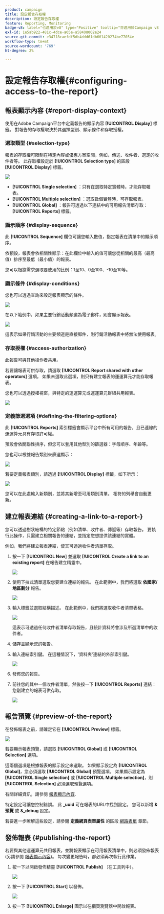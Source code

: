 ```yaml
---
product: campaign
title: 設定報告存取權
description: 設定報告存取權
feature: Reporting, Monitoring
badge-v8: label="也適用於v8" type="Positive" tooltip="亦適用於Campaign v8"
exl-id: 1e5ab922-481c-4dce-a05e-a58408002e24
source-git-commit: e34718caefdf5db4ddd61db601420274be77054e
workflow-type: tm+mt
source-wordcount: '769'
ht-degree: 2%

---
```


# 設定報告存取權{#configuring-access-to-the-report}



## 報表顯示內容 {#report-display-context}

使用在Adobe Campaign平台中定義報告的顯示內容 **[!UICONTROL Display]** 標籤。 對報告的存取權取決於其選擇型別、顯示條件和存取授權。

### 選取類型 {#selection-type}

報表的存取權可限制在特定內容或優惠方案空間，例如，傳送、收件者、選定的收件者等。 此存取權設定於 **[!UICONTROL Selection type]** 的區段 **[!UICONTROL Display]** 標籤。

![](assets/s_ncs_advuser_report_visibility_4.png)

* **[!UICONTROL Single selection]** ：只有在選取特定實體時，才能存取報表。
* **[!UICONTROL Multiple selection]** ：選取數個實體時，可存取報表。
* **[!UICONTROL Global]** ：報告可透過以下連結中的可用報告清單存取： **[!UICONTROL Reports]** 標籤。

### 顯示順序 {#display-sequence}

此 **[!UICONTROL Sequence]** 欄位可讓您輸入數值，指定報表在清單中的顯示順序。

依預設，報表會依相關性顯示：在此欄位中輸入的值可讓您從相關的最高（最高值）排序至最低（最小值）的報表。

您可以根據需求選取要使用的比例：1至10、0至100、-10至10等。

### 顯示條件 {#display-conditions}

您也可以透過查詢來設定報表顯示的條件。

![](assets/s_ncs_advuser_report_visibility_5.png)

在以下範例中，如果主要行銷活動頻道為電子郵件，則會顯示報表。

![](assets/s_ncs_advuser_report_visibility_6.png)

這表示如果行銷活動的主要頻道是直接郵件，則行銷活動報表中將無法使用報表。

### 存取授權 {#access-authorization}

此報告可與其他操作者共用。

若要讓報表可供存取，請選取 **[!UICONTROL Report shared with other operators]** 選項。 如果未選取此選項，則只有建立報表的運運算元才能存取報表。

您也可以透過授權視窗，與特定的運運算元或運運算元群組共用報表。

![](assets/s_ncs_advuser_report_visibility_8.png)

### 定義篩選選項 {#defining-the-filtering-options}

此 **[!UICONTROL Reports]** 索引標籤會顯示平台中所有可用的報告，且已連線的運運算元具有存取許可權。

預設會依關聯性排序，但您可以套用其他型別的篩選器：字母順序、年齡等。

您也可以根據報告類別來篩選顯示：

![](assets/report_ovv_select_type.png)

若要定義報表類別，請透過 **[!UICONTROL Display]** 標籤，如下所示：

![](assets/report_select_category.png)

您可以在此處輸入新類別，並將其新增至可用類別清單。 相符的列舉會自動更新。

## 建立報表連結 {#creating-a-link-to-a-report-}

您可以透過樹狀結構的特定節點（例如清單、收件者、傳遞等）存取報告。 要執行此操作，只需建立相關報告的連結，並指定您想提供該連結的實體。

例如，我們將建立報表連結，使其可透過收件者清單存取。

1. 按一下 **[!UICONTROL New]** 並選取 **[!UICONTROL Create a link to an existing report]** 在報告建立精靈中。

   ![](assets/s_ncs_advuser_report_wizard_link_01.png)

1. 使用下拉式清單選取您要建立連結的報告。 在此範例中，我們將選取 **依國家/地區劃分** 報告。

   ![](assets/s_ncs_advuser_report_wizard_link_02.png)

1. 輸入標籤並選取結構描述。 在此範例中，我們將選取收件者清單表格。

   ![](assets/s_ncs_advuser_report_wizard_link_03.png)

   這表示可透過任何收件者清單存取報告，且統計資料將會涉及所選清單中的收件者。

1. 儲存並顯示您的報告。
1. 輸入連結索引鍵。 在這種情況下，&#39;資料夾&#39;連結的外部索引鍵。

   ![](assets/s_ncs_advuser_report_wizard_link_04.png)

1. 發佈您的報告。
1. 前往您的其中一個收件者清單，然後按一下 **[!UICONTROL Reports]** 連結：您剛建立的報表可供存取。

   ![](assets/s_ncs_advuser_report_wizard_link_05.png)

## 報告預覽 {#preview-of-the-report}

在發佈報表之前，請確定它在 **[!UICONTROL Preview]** 標籤。

![](assets/s_ncs_advuser_report_preview_01.png)

若要顯示報表預覽，請選取 **[!UICONTROL Global]** 或 **[!UICONTROL Selection]** 選項。

這兩個選項是根據報表的顯示設定來選取。 如果顯示設定為 **[!UICONTROL Global]**，您必須選取 **[!UICONTROL Global]** 預覽選項。 如果顯示設定為 **[!UICONTROL Single selection]** 或 **[!UICONTROL Multiple selection]**，則 **[!UICONTROL Selection]** 必須選取預覽選項。

有關詳細資訊，請參閱 [報表顯示內容](#report-display-context).

特定設定可讓您控制錯誤。 此 **_uuid** 可在報表的URL中找到設定。 您可以新增 **&amp;預覽** 或 **&amp;_debug** 設定。

若要進一步瞭解這些設定，請參閱 **定義網頁表單屬性** 的區段 [網路表單](../../web/using/about-web-forms.md) 章節。

## 發佈報表 {#publishing-the-report}

若要與其他運運算元共用報表，並將報表顯示在可用報表清單中，則必須發佈報表(另請參閱 [報表顯示內容](#report-display-context))。 每次變更報告時，都必須再次執行此作業。

1. 按一下以開啟發佈精靈 **[!UICONTROL Publish]** （在工具列中）。

   ![](assets/s_ncs_advuser_report_publish_01.png)

1. 按一下 **[!UICONTROL Start]** 以發佈。

   ![](assets/s_ncs_advuser_report_publish_02.png)

1. 按一下 **[!UICONTROL Enlarge]** 圖示以在網頁瀏覽器中開啟報表。

